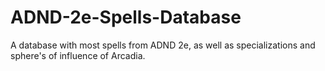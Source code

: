 # ADND-2e-Spells-Database
A database with most spells from ADND 2e, as well as specializations and sphere's of influence of Arcadia. 
